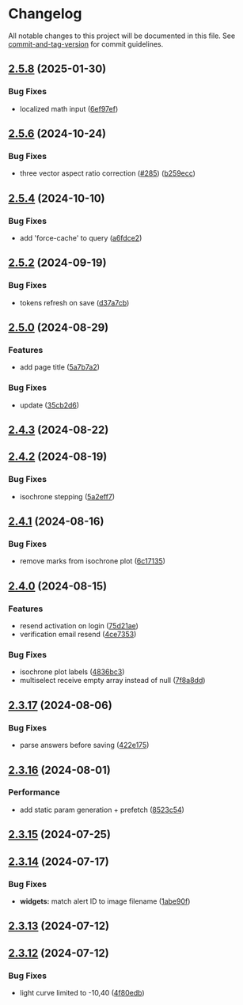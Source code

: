 # Changelog

All notable changes to this project will be documented in this file. See [commit-and-tag-version](https://github.com/absolute-version/commit-and-tag-version) for commit guidelines.

## [2.5.8](https://github.com/lsst-epo/investigations-client/compare/v2.5.7...v2.5.8) (2025-01-30)


### Bug Fixes

* localized math input ([6ef97ef](https://github.com/lsst-epo/investigations-client/commit/6ef97efb378721317559b7eeed844f14ed39f151))

## [2.5.6](https://github.com/lsst-epo/investigations-client/compare/v2.5.5...v2.5.6) (2024-10-24)


### Bug Fixes

* three vector aspect ratio correction ([#285](https://github.com/lsst-epo/investigations-client/issues/285)) ([b259ecc](https://github.com/lsst-epo/investigations-client/commit/b259ecca953b3990d1a0b52dc3b6fdd6a6c17634))

## [2.5.4](https://github.com/lsst-epo/investigations-client/compare/v2.5.3...v2.5.4) (2024-10-10)


### Bug Fixes

* add 'force-cache' to query ([a6fdce2](https://github.com/lsst-epo/investigations-client/commit/a6fdce2b39afe069fc78b6221f569b06ed275a2c))

## [2.5.2](https://github.com/lsst-epo/investigations-client/compare/v2.5.1...v2.5.2) (2024-09-19)


### Bug Fixes

* tokens refresh on save ([d37a7cb](https://github.com/lsst-epo/investigations-client/commit/d37a7cb8342250e39ce11d8ce71b2e669ee63f87))

## [2.5.0](https://github.com/lsst-epo/investigations-client/compare/v2.4.3...v2.5.0) (2024-08-29)


### Features

* add page title ([5a7b7a2](https://github.com/lsst-epo/investigations-client/commit/5a7b7a2a55b5a36bce370c38d8f7bbf7c6f8ce26))


### Bug Fixes

* update ([35cb2d6](https://github.com/lsst-epo/investigations-client/commit/35cb2d62a3a1725e0382cc93840ba29cdd633be2))

## [2.4.3](https://github.com/lsst-epo/investigations-client/compare/v2.4.2...v2.4.3) (2024-08-22)

## [2.4.2](https://github.com/lsst-epo/investigations-client/compare/v2.4.1...v2.4.2) (2024-08-19)


### Bug Fixes

* isochrone stepping ([5a2eff7](https://github.com/lsst-epo/investigations-client/commit/5a2eff775be0ab27125328d0176fbf18d074ba57))

## [2.4.1](https://github.com/lsst-epo/investigations-client/compare/v2.4.0...v2.4.1) (2024-08-16)


### Bug Fixes

* remove marks from isochrone plot ([6c17135](https://github.com/lsst-epo/investigations-client/commit/6c171355ddb5122bfa1905d6d9330bb6031b9746))

## [2.4.0](https://github.com/lsst-epo/investigations-client/compare/v2.3.17...v2.4.0) (2024-08-15)


### Features

* resend activation on login ([75d21ae](https://github.com/lsst-epo/investigations-client/commit/75d21ae2be44ab2adb921f1c07d4ed1f7fbbd1c8))
* verification email resend ([4ce7353](https://github.com/lsst-epo/investigations-client/commit/4ce73535911ea7264ff85ceb5fa922602d2741cb))


### Bug Fixes

* isochrone plot labels ([4836bc3](https://github.com/lsst-epo/investigations-client/commit/4836bc3302a893af3584eba3b7575147c9982e80))
* multiselect receive empty array instead of null ([7f8a8dd](https://github.com/lsst-epo/investigations-client/commit/7f8a8dde1722ab2be0d1d151abef014d1f3e056a))

## [2.3.17](https://github.com/lsst-epo/investigations-client/compare/v2.3.16...v2.3.17) (2024-08-06)


### Bug Fixes

* parse answers before saving ([422e175](https://github.com/lsst-epo/investigations-client/commit/422e175ecd048bde8046d4af3156f56772054960))

## [2.3.16](https://github.com/lsst-epo/investigations-client/compare/v2.3.15...v2.3.16) (2024-08-01)

### Performance

- add static param generation + prefetch ([8523c54](https://github.com/lsst-epo/investigations-client/commit/8523c5411210a39f829eb3a7da6b4ac1edf321c9))

## [2.3.15](https://github.com/lsst-epo/investigations-client/compare/v2.3.14...v2.3.15) (2024-07-25)

## [2.3.14](https://github.com/lsst-epo/investigations-client/compare/v2.3.13...v2.3.14) (2024-07-17)

### Bug Fixes

- **widgets:** match alert ID to image filename ([1abe90f](https://github.com/lsst-epo/investigations-client/commit/1abe90f308b9d2ab2f1433c3ee7425fc206df311))

## [2.3.13](https://github.com/lsst-epo/investigations-client/compare/v2.3.12...v2.3.13) (2024-07-12)

## [2.3.12](https://github.com/lsst-epo/investigations-client/compare/v2.3.11...v2.3.12) (2024-07-12)

### Bug Fixes

- light curve limited to -10,40 ([4f80edb](https://github.com/lsst-epo/investigations-client/commit/4f80edb3bfeb5f969f399d078abf8b43ef38cedf))
